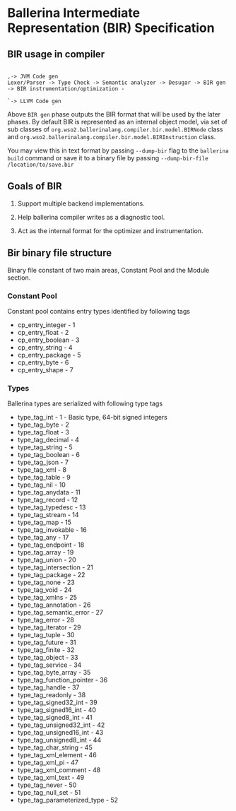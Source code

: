 # Ballerina Intermediate Representation (BIR) Specification

## BIR usage in compiler

```
                                                                                                           ,-> JVM Code gen
Lexer/Parser -> Type Check -> Semantic analyzer -> Desugar -> BIR gen -> BIR instrumentation/optimization -
                                                                                                           `-> LLVM Code gen
```

Above `BIR gen` phase outputs the BIR format that will be used by the later phases.
By default BIR is represented as an internal object model, via set of sub classes of
`org.wso2.ballerinalang.compiler.bir.model.BIRNode` class and `org.wso2.ballerinalang.compiler.bir.model.BIRInstruction`
class.

You may view this in text format by passing `--dump-bir` flag to the `ballerina build` command or save it to a binary
file by passing `--dump-bir-file /location/to/save.bir`

## Goals of BIR

1. Support multiple backend implementations.

2. Help ballerina compiler writes as a diagnostic tool.

3. Act as the internal format for the optimizer and instrumentation.


## Bir binary file structure

Binary file constant of two main areas, Constant Pool and the Module section.

### Constant Pool

Constant pool contains entry types identified by following tags


* cp_entry_integer - 1 
* cp_entry_float - 2 
* cp_entry_boolean - 3 
* cp_entry_string - 4 
* cp_entry_package - 5 
* cp_entry_byte - 6 
* cp_entry_shape - 7 

### Types

Ballerina types are serialized with following type tags

* type_tag_int - 1 - Basic type, 64-bit signed integers
* type_tag_byte - 2
* type_tag_float - 3
* type_tag_decimal - 4
* type_tag_string - 5
* type_tag_boolean - 6
* type_tag_json - 7
* type_tag_xml - 8
* type_tag_table - 9
* type_tag_nil - 10
* type_tag_anydata - 11
* type_tag_record - 12
* type_tag_typedesc - 13
* type_tag_stream - 14
* type_tag_map - 15
* type_tag_invokable - 16
* type_tag_any - 17
* type_tag_endpoint - 18
* type_tag_array - 19
* type_tag_union - 20
* type_tag_intersection - 21
* type_tag_package - 22
* type_tag_none - 23
* type_tag_void - 24
* type_tag_xmlns - 25
* type_tag_annotation - 26
* type_tag_semantic_error - 27
* type_tag_error - 28
* type_tag_iterator - 29
* type_tag_tuple - 30
* type_tag_future - 31
* type_tag_finite - 32
* type_tag_object - 33
* type_tag_service - 34
* type_tag_byte_array - 35
* type_tag_function_pointer - 36
* type_tag_handle - 37
* type_tag_readonly - 38
* type_tag_signed32_int - 39
* type_tag_signed16_int - 40
* type_tag_signed8_int - 41
* type_tag_unsigned32_int - 42
* type_tag_unsigned16_int - 43
* type_tag_unsigned8_int - 44
* type_tag_char_string - 45
* type_tag_xml_element - 46
* type_tag_xml_pi - 47
* type_tag_xml_comment - 48
* type_tag_xml_text - 49
* type_tag_never - 50
* type_tag_null_set - 51
* type_tag_parameterized_type - 52


